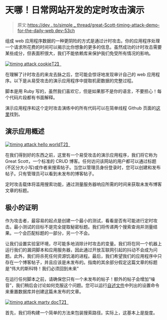 # 天哪！日常网站开发的定时攻击演示

> 原文:[https://dev . to/simple _ thread/great-Scott-timing-attack-demo-for-the-daily-web dev-53ch](https://dev.to/simple_thread/great-scott-timing-attack-demo-for-the-everyday-webdev-53ch)

组成 web 应用程序数据的一种更阴险的方式是通过计时攻击。你的应用程序处理一个请求所花费的时间可以揭示比你想象的更多的信息。虽然成功的计时攻击需要某些成分，但表面积很大，我们不能依赖库来保护我们免受所有情况的影响。

[![timing attack cookie](../Images/410ae4e9e23419616958e5d125f6e7d2.png)T2】](https://res.cloudinary.com/practicaldev/image/fetch/s--9obae4yu--/c_limit%2Cf_auto%2Cfl_progressive%2Cq_auto%2Cw_880/https://www.simplethread.com/wp-content/uploads/2019/02/cookies-1.png)

在理解了计时攻击的来龙去脉之后，您可能会惊讶地发现审计自己的 web 应用程序。以下是从易受攻击的演示应用程序中提取机密数据的完整过程。

脚本是用 Ruby 写的，虽然我们喜欢它，但是如果那不是你的语言，不要担心！每个代码片段都有书面解释。

演示应用程序和这个定时攻击演练中的所有代码可以在简单线程 Github 页面的[这里](https://github.com/simple-thread/great_scott)找到。

## [](#demo-app-overview)演示应用概述

[![timing attack hello world](../Images/bf44c2f86fc7dab8530822f422d75128.png)T2】](https://res.cloudinary.com/practicaldev/image/fetch/s--pd62EraM--/c_limit%2Cf_auto%2Cfl_progressive%2Cq_66%2Cw_880/https://www.simplethread.com/wp-content/uploads/2019/02/Untitled2-1.gif)

在我们得到好的东西之前，这里有一个易受攻击的演示应用程序，我们将它称为 Great Scott，一个标准的 CRUD 博客。任何访问该网站的用户都可以通过标题(不区分大小写)或作者来搜索帖子。当您以管理员身份登录时，您可以创建和发布帖子。只有管理员可以看到未发布的博客帖子。

定时攻击载体将滥用搜索功能，通过测量服务器响应所需的时间来获取未发布博客文章的标题。

## [](#minimal-proof)极小的证明

作为攻击者，最容易的起点是创建一个最小的测试，看看是否有可能进行定时攻击。最小测试的目标不是完全提取秘密标题。我们将传递两个搜索查询并测量结果。一个会匹配标题的一部分，另一个不会。

让我们设置实验室环境，尽可能多地消除计时攻击的变量。我们将在同一个机器上运行我们的漏洞脚本和应用服务器，因此通过开放互联网引起的抖动不会成为问题。此外，我们将杀死任何资源饥渴的进程。最后，我们希望我们的应用程序中只存在一个博客帖子，并且应该是未发布的。指南的其余部分假定这篇文章的标题是“伟大的斯科特！我们必须回到未来"

在运行任何脚本之前，请确保您只有一个未发布的帖子！额外的帖子会增加“噪音”，我们稍后会讨论如何克服这个问题。您可以运行[自述文件](https://github.com/simple-thread/great_scott/blob/master/README.md)中列出的设置命令来重置数据库并创建这篇未发布的文章。

[![timing attack marty doc](../Images/b4fb29165f8f7bdbf35f0f3535153b3e.png)T2】](https://res.cloudinary.com/practicaldev/image/fetch/s--5Kqir19i--/c_limit%2Cf_auto%2Cfl_progressive%2Cq_auto%2Cw_880/https://www.simplethread.com/wp-content/uploads/2019/02/image5.jpg)

首先，我们将构建一个简单的方法来包装搜索路径。实际上，这基本上是旋度。